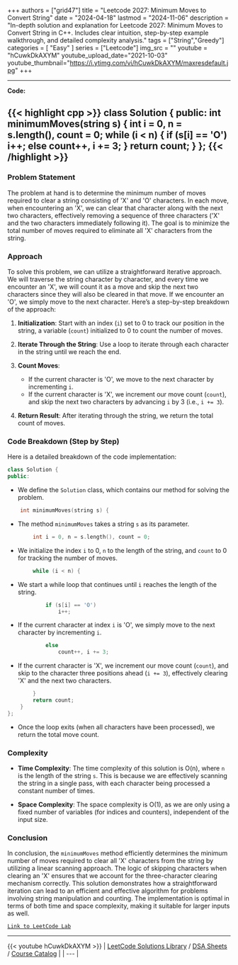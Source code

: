 
+++
authors = ["grid47"]
title = "Leetcode 2027: Minimum Moves to Convert String"
date = "2024-04-18"
lastmod = "2024-11-06"
description = "In-depth solution and explanation for Leetcode 2027: Minimum Moves to Convert String in C++. Includes clear intuition, step-by-step example walkthrough, and detailed complexity analysis."
tags = ["String","Greedy"]
categories = [
    "Easy"
]
series = ["Leetcode"]
img_src = ""
youtube = "hCuwkDkAXYM"
youtube_upload_date="2021-10-03"
youtube_thumbnail="https://i.ytimg.com/vi/hCuwkDkAXYM/maxresdefault.jpg"
+++



---
**Code:**

{{< highlight cpp >}}
class Solution {
public:
    int minimumMoves(string s) {
        int i = 0, n = s.length(), count = 0;
        while (i < n) {
            if (s[i] == 'O')
                i++;
            else
                count++, i += 3;
        }
        return count;
    }
};
{{< /highlight >}}
---

### Problem Statement

The problem at hand is to determine the minimum number of moves required to clear a string consisting of 'X' and 'O' characters. In each move, when encountering an 'X', we can clear that character along with the next two characters, effectively removing a sequence of three characters ('X' and the two characters immediately following it). The goal is to minimize the total number of moves required to eliminate all 'X' characters from the string.

### Approach

To solve this problem, we can utilize a straightforward iterative approach. We will traverse the string character by character, and every time we encounter an 'X', we will count it as a move and skip the next two characters since they will also be cleared in that move. If we encounter an 'O', we simply move to the next character. Here’s a step-by-step breakdown of the approach:

1. **Initialization**: Start with an index (`i`) set to 0 to track our position in the string, a variable (`count`) initialized to 0 to count the number of moves.

2. **Iterate Through the String**: Use a loop to iterate through each character in the string until we reach the end.

3. **Count Moves**:
   - If the current character is 'O', we move to the next character by incrementing `i`.
   - If the current character is 'X', we increment our move count (`count`), and skip the next two characters by advancing `i` by 3 (i.e., `i += 3`).

4. **Return Result**: After iterating through the string, we return the total count of moves.

### Code Breakdown (Step by Step)

Here is a detailed breakdown of the code implementation:

```cpp
class Solution {
public:
```
- We define the `Solution` class, which contains our method for solving the problem.

```cpp
    int minimumMoves(string s) {
```
- The method `minimumMoves` takes a string `s` as its parameter.

```cpp
        int i = 0, n = s.length(), count = 0;
```
- We initialize the index `i` to 0, `n` to the length of the string, and `count` to 0 for tracking the number of moves.

```cpp
        while (i < n) {
```
- We start a while loop that continues until `i` reaches the length of the string.

```cpp
            if (s[i] == 'O')
                i++;
```
- If the current character at index `i` is 'O', we simply move to the next character by incrementing `i`.

```cpp
            else
                count++, i += 3;
```
- If the current character is 'X', we increment our move count (`count`), and skip to the character three positions ahead (`i += 3`), effectively clearing 'X' and the next two characters.

```cpp
        }
        return count;
    }
};
```
- Once the loop exits (when all characters have been processed), we return the total move count.

### Complexity

- **Time Complexity**: The time complexity of this solution is O(n), where `n` is the length of the string `s`. This is because we are effectively scanning the string in a single pass, with each character being processed a constant number of times.

- **Space Complexity**: The space complexity is O(1), as we are only using a fixed number of variables (for indices and counters), independent of the input size.

### Conclusion

In conclusion, the `minimumMoves` method efficiently determines the minimum number of moves required to clear all 'X' characters from the string by utilizing a linear scanning approach. The logic of skipping characters when clearing an 'X' ensures that we account for the three-character clearing mechanism correctly. This solution demonstrates how a straightforward iteration can lead to an efficient and effective algorithm for problems involving string manipulation and counting. The implementation is optimal in terms of both time and space complexity, making it suitable for larger inputs as well.

[`Link to LeetCode Lab`](https://leetcode.com/problems/minimum-moves-to-convert-string/description/)

---
{{< youtube hCuwkDkAXYM >}}
| [LeetCode Solutions Library](https://grid47.xyz/leetcode/) / [DSA Sheets](https://grid47.xyz/sheets/) / [Course Catalog](https://grid47.xyz/courses/) |
| --- |
